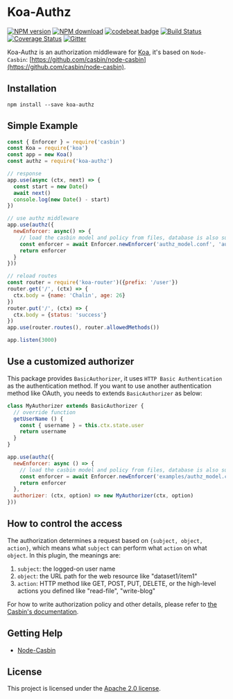 Koa-Authz 
====
[![NPM version][npm-image]][npm-url]
[![NPM download][download-image]][download-url]
[![codebeat badge](https://codebeat.co/badges/9defa882-898c-4dcb-91a6-7e8f061ccaac)](https://codebeat.co/projects/github-com-node-casbin-koa-authz-master)
[![Build Status](https://travis-ci.org/node-casbin/koa-authz.svg?branch=master)](https://travis-ci.org/node-casbin/koa-authz)
[![Coverage Status](https://coveralls.io/repos/github/node-casbin/koa-authz/badge.svg?branch=master)](https://coveralls.io/github/node-casbin/koa-authz?branch=master)
[![Gitter](https://badges.gitter.im/Join%20Chat.svg)](https://gitter.im/casbin/lobby)

[npm-image]: https://img.shields.io/npm/v/koa-authz.svg?style=flat-square
[npm-url]: https://npmjs.org/package/koa-authz
[download-image]: https://img.shields.io/npm/dm/koa-authz.svg?style=flat-square
[download-url]: https://npmjs.org/package/koa-authz

Koa-Authz is an authorization middleware for [Koa](https://github.com/koajs/koa), it's based on ``Node-Casbin``: [https://github.com/casbin/node-casbin](https://github.com/casbin/node-casbin).

## Installation

```shell
npm install --save koa-authz
```

## Simple Example

```js
const { Enforcer } = require('casbin')
const Koa = require('koa')
const app = new Koa()
const authz = require('koa-authz')

// response
app.use(async (ctx, next) => {
  const start = new Date()
  await next()
  console.log(new Date() - start)
})

// use authz middleware
app.use(authz({
  newEnforcer: async() => {
    // load the casbin model and policy from files, database is also supported.
    const enforcer = await Enforcer.newEnforcer('authz_model.conf', 'authz_policy.csv')
    return enforcer
  }
}))

// reload routes
const router = require('koa-router')({prefix: '/user'})
router.get('/', (ctx) => {
  ctx.body = {name: 'Chalin', age: 26}
})
router.put('/', (ctx) => {
  ctx.body = {status: 'success'}
})
app.use(router.routes(), router.allowedMethods())

app.listen(3000)
```

## Use a customized authorizer

This package provides ``BasicAuthorizer``, it uses ``HTTP Basic Authentication`` as the authentication method.
If you want to use another authentication method like OAuth, you needs to extends ``BasicAuthorizer`` as below:

```js
class MyAuthorizer extends BasicAuthorizer {
  // override function
  getUserName () {
    const { username } = this.ctx.state.user
    return username
  }
}

app.use(authz({
  newEnforcer: async () => {
    // load the casbin model and policy from files, database is also supported.
    const enforcer = await Enforcer.newEnforcer('examples/authz_model.conf', 'examples/authz_policy.csv')
    return enforcer
  },
  authorizer: (ctx, option) => new MyAuthorizer(ctx, option)
}))
```

## How to control the access

The authorization determines a request based on ``{subject, object, action}``, which means what ``subject`` can perform what ``action`` on what ``object``. In this plugin, the meanings are:

1. ``subject``: the logged-on user name
2. ``object``: the URL path for the web resource like "dataset1/item1"
3. ``action``: HTTP method like GET, POST, PUT, DELETE, or the high-level actions you defined like "read-file", "write-blog"


For how to write authorization policy and other details, please refer to [the Casbin's documentation](https://casbin.org).

## Getting Help

- [Node-Casbin](https://github.com/casbin/node-casbin)

## License

This project is licensed under the [Apache 2.0 license](LICENSE).
